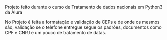 Projeto feito durante o curso de Tratamento de dados nacionais em Python3 da Alura

No Projeto é feita a formatação e  validação de CEPs e de onde os mesmos são, validação se o telefone entregue segue os padrões, documentos como CPF e CNPJ e um pouco de tratamento de datas.
